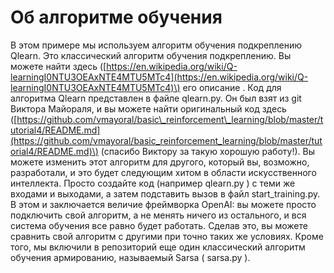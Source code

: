 # Об алгоритме обучения

В этом примере мы используем алгоритм обучения подкреплению Qlearn. Это классический алгоритм обучения подкреплению. Вы можете найти здесь \([https://en.wikipedia.org/wiki/Q-learningI0NTU3OEAxNTE4MTU5MTc4](https://en.wikipedia.org/wiki/Q-learningI0NTU3OEAxNTE4MTU5MTc4)\) его описание . Код для алгоритма Qlearn представлен в файле qlearn.py. Он был взят из git Виктора Майораля, и вы можете найти оригинальный код здесь \([https://github.com/vmayoral/basic\_reinforcement\_learning/blob/master/tutorial4/README.md](https://github.com/vmayoral/basic_reinforcement_learning/blob/master/tutorial4/README.md)\) \(спасибо Виктору за такую хорошую работу!\). Вы можете изменить этот алгоритм для другого, который вы, возможно, разработали, и это будет следующим хитом в области искусственного интеллекта. Просто создайте код \(например qlearn.py \) с теми же входами и выходами, а затем подставить вызов в файл start\_training.py. В этом и заключается величие фреймворка OpenAI: вы можете просто подключить свой алгоритм, а не менять ничего из остального, и вся система обучения все равно будет работать. Сделав это, вы можете сравнить свой алгоритм с другими при точно таких же условиях. Кроме того, мы включили в репозиторий еще один классический алгоритм обучения армированию, называемый Sarsa \( sarsa.py \).

